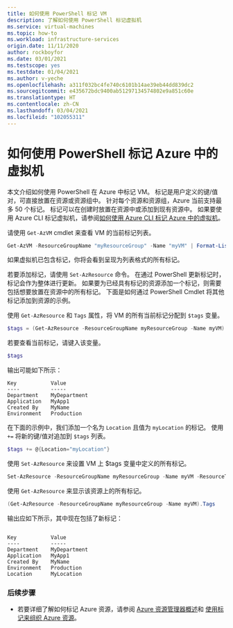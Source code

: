```yaml
---
title: 如何使用 PowerShell 标记 VM
description: 了解如何使用 PowerShell 标记虚拟机
ms.service: virtual-machines
ms.topic: how-to
ms.workload: infrastructure-services
origin.date: 11/11/2020
author: rockboyfor
ms.date: 03/01/2021
ms.testscope: yes
ms.testdate: 01/04/2021
ms.author: v-yeche
ms.openlocfilehash: a311f032bc4fe740c6101b14ae39eb44dd839dc2
ms.sourcegitcommit: e435672bdc9400ab51297134574802e9a851c60e
ms.translationtype: HT
ms.contentlocale: zh-CN
ms.lasthandoff: 03/04/2021
ms.locfileid: "102055311"
---
```

<!--Verified successfully-->
# <a name="how-to-tag-a-virtual-machine-in-azure-using-powershell"></a>如何使用 PowerShell 标记 Azure 中的虚拟机

本文介绍如何使用 PowerShell 在 Azure 中标记 VM。 标记是用户定义的键/值对，可直接放置在资源或资源组中。 针对每个资源和资源组，Azure 当前支持最多 50 个标记。 标记可以在创建时放置在资源中或添加到现有资源中。 如果要使用 Azure CLI 标记虚拟机，请参阅[如何使用 Azure CLI 标记 Azure 中的虚拟机](tag-cli.md)。

请使用 `Get-AzVM` cmdlet 来查看 VM 的当前标记列表。

```powershell
Get-AzVM -ResourceGroupName "myResourceGroup" -Name "myVM" | Format-List -Property Tags
```

如果虚拟机已包含标记，你将会看到呈现为列表格式的所有标记。

若要添加标记，请使用 `Set-AzResource` 命令。 在通过 PowerShell 更新标记时，标记会作为整体进行更新。 如果要为已经具有标记的资源添加一个标记，则需要包括想要放置在资源中的所有标记。 下面是如何通过 PowerShell Cmdlet 将其他标记添加到资源的示例。

使用 `Get-AzResource` 和 `Tags` 属性，将 VM 的所有当前标记分配到 `$tags` 变量。

```powershell
$tags = (Get-AzResource -ResourceGroupName myResourceGroup -Name myVM).Tags
```

若要查看当前标记，请键入该变量。

```powershell
$tags
```

输出可能如下所示：

```output
Key           Value
----          -----
Department    MyDepartment
Application   MyApp1
Created By    MyName
Environment   Production
```

在下面的示例中，我们添加一个名为 `Location` 且值为 `myLocation` 的标记。 使用 `+=` 将新的键/值对追加到 `$tags` 列表。

```powershell
$tags += @{Location="myLocation"}
```

使用 `Set-AzResource` 来设置 VM 上 $tags 变量中定义的所有标记。

```powershell
Set-AzResource -ResourceGroupName myResourceGroup -Name myVM -ResourceType "Microsoft.Compute/VirtualMachines" -Tag $tags
```

使用 `Get-AzResource` 来显示该资源上的所有标记。

```powershell
(Get-AzResource -ResourceGroupName myResourceGroup -Name myVM).Tags

```

输出应如下所示，其中现在包括了新标记：

```output

Key           Value
----          -----
Department    MyDepartment
Application   MyApp1
Created By    MyName
Environment   Production
Location      MyLocation
```

### <a name="next-steps"></a>后续步骤

- 若要详细了解如何标记 Azure 资源，请参阅 [Azure 资源管理器概述](../azure-resource-manager/management/overview.md)和 [使用标记来组织 Azure 资源](../azure-resource-manager/management/tag-resources.md)。

<!--NOT AVAILABLE ON [Understanding your Azure Bill](../cost-management-billing/understand/review-individual-bill.md)-->
<!--Update_Description: update meta properties, wording update, update link-->
